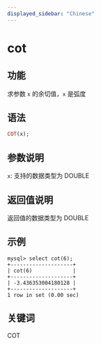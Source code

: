 ```yaml
---
displayed_sidebar: "Chinese"
---
```


# cot

## 功能

求参数 `x` 的余切值，`x` 是弧度

## 语法

```Haskell
COT(x);
```

## 参数说明

`x`: 支持的数据类型为 DOUBLE

## 返回值说明

返回值的数据类型为 DOUBLE

## 示例

```Plain Text
mysql> select cot(6);
+--------------------+
| cot(6)             |
+--------------------+
| -3.436353004180128 |
+--------------------+
1 row in set (0.00 sec)
```

## 关键词

COT
